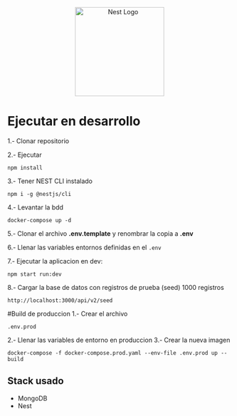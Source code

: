 <p align="center">
  <a href="http://nestjs.com/" target="blank"><img src="https://nestjs.com/img/logo-small.svg" width="200" alt="Nest Logo" /></a>
</p>

# Ejecutar en desarrollo
1.- Clonar repositorio

2.- Ejecutar 
```
npm install
```

3.- Tener NEST CLI instalado
```
npm i -g @nestjs/cli
```

4.- Levantar la bdd
```
docker-compose up -d
```
5.- Clonar el archivo __.env.template__ y renombrar la copia a __.env__

6.- Llenar las variables entornos definidas en el ```.env```

7.- Ejecutar la aplicacion en dev:

```
npm start run:dev
```

8.- Cargar la base de datos con registros de prueba (seed) 1000 registros
```
http://localhost:3000/api/v2/seed
```

#Build de produccion
1.- Crear el archivo 
```
.env.prod
```
2.- Llenar las variables de entorno en produccion
3.- Crear la nueva imagen
```
docker-compose -f docker-compose.prod.yaml --env-file .env.prod up --build
```

## Stack usado
* MongoDB
* Nest